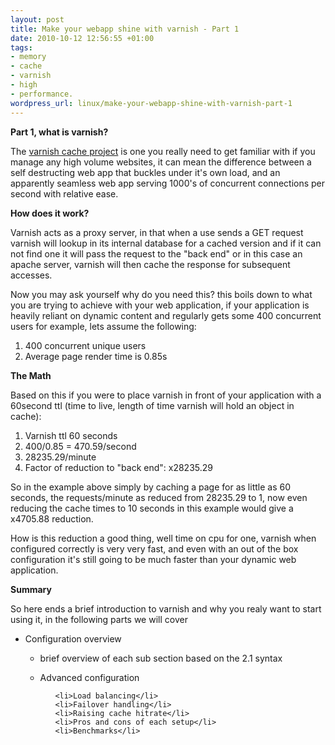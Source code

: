```yaml
--- 
layout: post
title: Make your webapp shine with varnish - Part 1
date: 2010-10-12 12:56:55 +01:00
tags: 
- memory
- cache
- varnish
- high
- performance.
wordpress_url: linux/make-your-webapp-shine-with-varnish-part-1
---
```

<strong>Part 1, what is varnish?</strong>

The <a href="www.varnish-cache.org">varnish cache project</a> is one you really need to get familiar with if you manage any high volume websites, it can mean the difference between a self destructing web app that buckles under it's own load, and an apparently seamless web app serving 1000's of concurrent connections per second with relative ease.

<strong>How does it work?</strong>

Varnish acts as a proxy server, in that when a use sends a GET request varnish will lookup in its internal database for a cached version and if it can not find one it will pass the request to the "back end" or in this case an apache server, varnish will then cache the response for subsequent accesses.

Now you may ask yourself why do you need this? this boils down to what you are trying to achieve with your web application, if your application is heavily reliant on dynamic content and regularly gets some 400 concurrent users for example, lets assume the following:

<ol>
	<li>400 concurrent unique users</li>
	<li>Average page render time is 0.85s</li>
</ol>

<strong>The Math</strong>

Based on this if you were to place varnish in front of your application with a 60second ttl (time to live, length of time varnish will hold an object in cache):
<ol>
	<li>Varnish ttl 60 seconds</li>
	<li>400/0.85 = 470.59/second</li>
	<li>28235.29/minute</li>
	<li>Factor of reduction to "back end": x28235.29</li>
</ol>

So in the example above simply by caching a page for as little as 60 seconds, the requests/minute as reduced from 28235.29 to 1, now even reducing the cache times to 10 seconds in this example would give a x4705.88 reduction.

How is this reduction a good thing, well time on cpu for one, varnish when configured correctly is very very fast, and even with an out of the box configuration it's still going to be much faster than your dynamic web application.

<strong>Summary</strong>

So here ends a brief introduction to varnish and why you realy want to start using it, in the following parts we will cover

<ul>
	<li>Configuration overview</li>
<ul>
	<li>brief overview of each sub section based on the 2.1 syntax</li>
</ul>

<ul>
	<li>Advanced configuration</li>
<ul>

	<li>Load balancing</li>
	<li>Failover handling</li>
	<li>Raising cache hitrate</li>
	<li>Pros and cons of each setup</li>
	<li>Benchmarks</li>
</ul>

</ul>
</ul>










